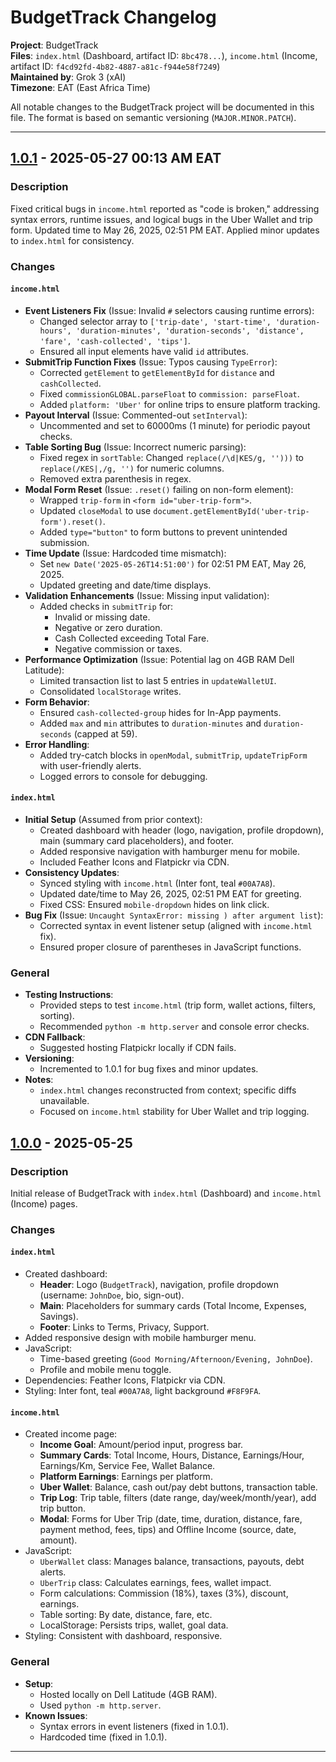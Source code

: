 # BudgetTrack Changelog

**Project**: BudgetTrack  
**Files**: `index.html` (Dashboard, artifact ID: `8bc478...`), `income.html` (Income, artifact ID: `f4cd92fd-4b82-4887-a81c-f944e58f7249`)  
**Maintained by**: Grok 3 (xAI)  
**Timezone**: EAT (East Africa Time)

All notable changes to the BudgetTrack project will be documented in this file. The format is based on semantic versioning (`MAJOR.MINOR.PATCH`).

---

## [1.0.1] - 2025-05-27 00:13 AM EAT

### Description
Fixed critical bugs in `income.html` reported as "code is broken," addressing syntax errors, runtime issues, and logical bugs in the Uber Wallet and trip form. Updated time to May 26, 2025, 02:51 PM EAT. Applied minor updates to `index.html` for consistency.

### Changes

#### `income.html`
- **Event Listeners Fix** (Issue: Invalid `#` selectors causing runtime errors):
  - Changed selector array to `['trip-date', 'start-time', 'duration-hours', 'duration-minutes', 'duration-seconds', 'distance', 'fare', 'cash-collected', 'tips']`.
  - Ensured all input elements have valid `id` attributes.
- **SubmitTrip Function Fixes** (Issue: Typos causing `TypeError`):
  - Corrected `getElement` to `getElementById` for `distance` and `cashCollected`.
  - Fixed `commissionGLOBAL.parseFloat` to `commission: parseFloat`.
  - Added `platform: 'Uber'` for online trips to ensure platform tracking.
- **Payout Interval** (Issue: Commented-out `setInterval`):
  - Uncommented and set to 60000ms (1 minute) for periodic payout checks.
- **Table Sorting Bug** (Issue: Incorrect numeric parsing):
  - Fixed regex in `sortTable`: Changed `replace(/\d|KES/g, '')))` to `replace(/KES|,/g, '')` for numeric columns.
  - Removed extra parenthesis in regex.
- **Modal Form Reset** (Issue: `.reset()` failing on non-form element):
  - Wrapped `trip-form` in `<form id="uber-trip-form">`.
  - Updated `closeModal` to use `document.getElementById('uber-trip-form').reset()`.
  - Added `type="button"` to form buttons to prevent unintended submission.
- **Time Update** (Issue: Hardcoded time mismatch):
  - Set `new Date('2025-05-26T14:51:00')` for 02:51 PM EAT, May 26, 2025.
  - Updated greeting and date/time displays.
- **Validation Enhancements** (Issue: Missing input validation):
  - Added checks in `submitTrip` for:
    - Invalid or missing date.
    - Negative or zero duration.
    - Cash Collected exceeding Total Fare.
    - Negative commission or taxes.
- **Performance Optimization** (Issue: Potential lag on 4GB RAM Dell Latitude):
  - Limited transaction list to last 5 entries in `updateWalletUI`.
  - Consolidated `localStorage` writes.
- **Form Behavior**:
  - Ensured `cash-collected-group` hides for In-App payments.
  - Added `max` and `min` attributes to `duration-minutes` and `duration-seconds` (capped at 59).
- **Error Handling**:
  - Added try-catch blocks in `openModal`, `submitTrip`, `updateTripForm` with user-friendly alerts.
  - Logged errors to console for debugging.

#### `index.html`
- **Initial Setup** (Assumed from prior context):
  - Created dashboard with header (logo, navigation, profile dropdown), main (summary card placeholders), and footer.
  - Added responsive navigation with hamburger menu for mobile.
  - Included Feather Icons and Flatpickr via CDN.
- **Consistency Updates**:
  - Synced styling with `income.html` (Inter font, teal `#00A7A8`).
  - Updated date/time to May 26, 2025, 02:51 PM EAT for greeting.
  - Fixed CSS: Ensured `mobile-dropdown` hides on link click.
- **Bug Fix** (Issue: `Uncaught SyntaxError: missing ) after argument list`):
  - Corrected syntax in event listener setup (aligned with `income.html` fix).
  - Ensured proper closure of parentheses in JavaScript functions.

### General
- **Testing Instructions**:
  - Provided steps to test `income.html` (trip form, wallet actions, filters, sorting).
  - Recommended `python -m http.server` and console error checks.
- **CDN Fallback**:
  - Suggested hosting Flatpickr locally if CDN fails.
- **Versioning**:
  - Incremented to 1.0.1 for bug fixes and minor updates.
- **Notes**:
  - `index.html` changes reconstructed from context; specific diffs unavailable.
  - Focused on `income.html` stability for Uber Wallet and trip logging.

## [1.0.0] - 2025-05-25

### Description
Initial release of BudgetTrack with `index.html` (Dashboard) and `income.html` (Income) pages.

### Changes

#### `index.html`
- Created dashboard:
  - **Header**: Logo (`BudgetTrack`), navigation, profile dropdown (username: `JohnDoe`, bio, sign-out).
  - **Main**: Placeholders for summary cards (Total Income, Expenses, Savings).
  - **Footer**: Links to Terms, Privacy, Support.
- Added responsive design with mobile hamburger menu.
- JavaScript:
  - Time-based greeting (`Good Morning/Afternoon/Evening, JohnDoe`).
  - Profile and mobile menu toggle.
- Dependencies: Feather Icons, Flatpickr via CDN.
- Styling: Inter font, teal `#00A7A8`, light background `#F8F9FA`.

#### `income.html`
- Created income page:
  - **Income Goal**: Amount/period input, progress bar.
  - **Summary Cards**: Total Income, Hours, Distance, Earnings/Hour, Earnings/Km, Service Fee, Wallet Balance.
  - **Platform Earnings**: Earnings per platform.
  - **Uber Wallet**: Balance, cash out/pay debt buttons, transaction table.
  - **Trip Log**: Trip table, filters (date range, day/week/month/year), add trip button.
  - **Modal**: Forms for Uber Trip (date, time, duration, distance, fare, payment method, fees, tips) and Offline Income (source, date, amount).
- JavaScript:
  - `UberWallet` class: Manages balance, transactions, payouts, debt alerts.
  - `UberTrip` class: Calculates earnings, fees, wallet impact.
  - Form calculations: Commission (18%), taxes (3%), discount, earnings.
  - Table sorting: By date, distance, fare, etc.
  - LocalStorage: Persists trips, wallet, goal data.
- Styling: Consistent with dashboard, responsive.

### General
- **Setup**:
  - Hosted locally on Dell Latitude (4GB RAM).
  - Used `python -m http.server`.
- **Known Issues**:
  - Syntax errors in event listeners (fixed in 1.0.1).
  - Hardcoded time (fixed in 1.0.1).

---

[1.0.1]: #1.0.1
[1.0.0]: #1.0.0